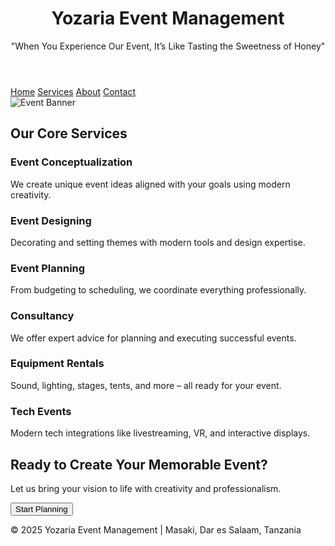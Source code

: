   <header>
    <h1>Yozaria Event Management</h1>
    <p>"When You Experience Our Event, It’s Like Tasting the Sweetness of Honey"</p>
  </header>
  <nav>
    <a href="#">Home</a>
    <a href="#services">Services</a>
    <a href="#about">About</a>
    <a href="#contact">Contact</a>
  </nav>
  <img src="https://images.unsplash.com/photo-1607301429091-f2f4f0b53f20?auto=format&fit=crop&w=1350&q=80" alt="Event Banner" class="hero" />

  <div class="section" id="services">
    <h2>Our Core Services</h2>
    <div class="services">
      <div class="service-box">
        <h3>Event Conceptualization</h3>
        <p>We create unique event ideas aligned with your goals using modern creativity.</p>
      </div>
      <div class="service-box">
        <h3>Event Designing</h3>
        <p>Decorating and setting themes with modern tools and design expertise.</p>
      </div>
      <div class="service-box">
        <h3>Event Planning</h3>
        <p>From budgeting to scheduling, we coordinate everything professionally.</p>
      </div>
      <div class="service-box">
        <h3>Consultancy</h3>
        <p>We offer expert advice for planning and executing successful events.</p>
      </div>
      <div class="service-box">
        <h3>Equipment Rentals</h3>
        <p>Sound, lighting, stages, tents, and more – all ready for your event.</p>
      </div>
      <div class="service-box">
        <h3>Tech Events</h3>
        <p>Modern tech integrations like livestreaming, VR, and interactive displays.</p>
      </div>
    </div>
  </div>

  <div class="cta">
    <h2>Ready to Create Your Memorable Event?</h2>
    <p>Let us bring your vision to life with creativity and professionalism.</p>
    <button>Start Planning</button>
  </div>

  <footer>
    <p>&copy; 2025 Yozaria Event Management | Masaki, Dar es Salaam, Tanzania</p>
  </footer>
</body>
</html>
